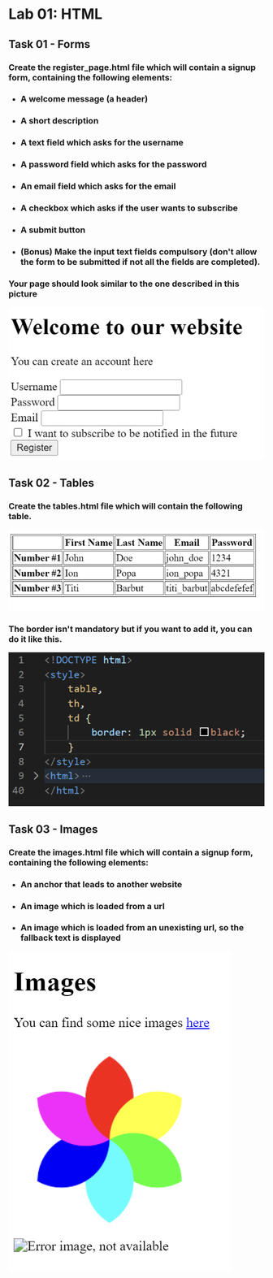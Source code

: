 # Lab 01: HTML
## Task 01 - Forms  
### Create the **register_page.html** file which will contain a signup form, containing the following elements:  
- ### A welcome message (a header)
- ### A short description
- ### A text field which asks for the username
- ### A password field which asks for the password
- ### An email field which asks for the email
- ### A checkbox which asks if the user wants to subscribe
- ### A submit button
- ### **(Bonus)** Make the input text fields compulsory (don't allow the form to be submitted if not all the fields are completed).

### Your page should look similar to the one described in this picture

![](/outputs/2022-11-25-19-17-30.png)

## Task 02 - Tables
### Create the **tables.html** file which will contain the following table.

![](/outputs/2022-11-25-19-09-17.png)

### The border isn't mandatory but if you want to add it, you can do it like this.

![](/outputs/2022-11-25-19-18-49.png)

## Task 03 - Images
### Create the **images.html** file which will contain a signup form, containing the following elements:  
- ### An anchor that leads to another website
- ### An image which is loaded from a url
- ### An image which is loaded from an unexisting url, so the fallback text is displayed
 
![](/outputs/2022-11-25-193317.png)
